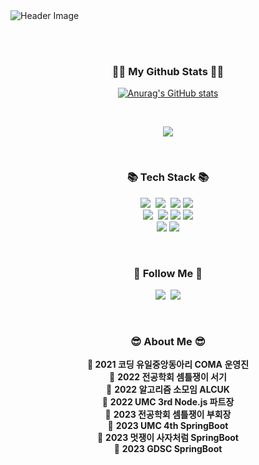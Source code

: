 <!--
**rossssa/rossssa** is a ✨ _special_ ✨ repository because its `README.md` (this file) appears on your GitHub profile.

Here are some ideas to get you started:

- 🔭 I’m currently working on ...
- 🌱 I’m currently learning ...
- 👯 I’m looking to collaborate on ...
- 🤔 I’m looking for help with ...
- 💬 Ask me about ...
- 📫 How to reach me: ...
- 😄 Pronouns: ...
- ⚡ Fun fact: ...
-->


  <img src="https://capsule-render.vercel.app/api?type=slice&color=gradient&height=160&section=header&text=Hi!%20I'm%20Davin!&fontAlign=50&fontAlignY=70&fontSize=90&fontColor=000000" alt="Header Image">

<br><br>
<h3 align="center">👩‍💻 My Github Stats 👩‍💻</h3>
<div align="center">

[![Anurag's GitHub stats](https://github-readme-stats.vercel.app/api?username=rossssa&hide_title=true&show_icons=true&include_all_commits=true&disable_animations=true&theme=vue)](https://github.com/anuraghazra/github-readme-stats)
</div>
<br>
<p align="center">
<a href="https://hits.seeyoufarm.com"><img src="https://hits.seeyoufarm.com/api/count/incr/badge.svg?url=https%3A%2F%2Fgithub.com%2Fhyeinisfree&count_bg=%2341B883&title_bg=%23CDC2C2&icon=github.svg&icon_color=%23E7E7E7&title=hits&edge_flat=false"/></a>
</p>
<br>
<h3 align="center">📚 Tech Stack 📚</h3>
<p align="center">
  <img src="https://img.shields.io/badge/Java-007396?style=flat-square&logo=Java&logoColor=white"/></a>&nbsp
  <img src="https://img.shields.io/badge/SpringBoot-6DB33F?style=flat-square&logo=Springboot&logoColor=white"/></a>&nbsp

<img src="https://img.shields.io/badge/JSON Web Tokens-000000?style=flat-square&logo=JSON Web Tokens&logoColor=white"/>
  <img src="https://img.shields.io/badge/C++-00599C?style=flat-square&logo=C%2B%2B&logoColor=white"/></a>&nbsp 
  <br>
  <img src="https://img.shields.io/badge/Mysql-E6B91E?style=flat-square&logo=MySql&logoColor=white"/></a>&nbsp 

<img src="https://img.shields.io/badge/Linux-FCC624?style=flat-square&logo=Linux&logoColor=white"/>
<img src="https://img.shields.io/badge/Amazon AWS-FF9900?style=flat-square&logo=Amazon AWS&logoColor=white"/>
<img src="https://img.shields.io/badge/Amazon EC2-FF9900?style=flat-square&logo=Amazon EC2&logoColor=white"/>
<br>
<img src="https://img.shields.io/badge/Amazon RDS-527FFF?style=flat-square&logo=Amazon RDS&logoColor=white"/>
<img src="https://img.shields.io/badge/Amazon S3-569A31?style=flat-square&logo=Amazon S3&logoColor=white"/>
</p>
<br>

<h3 align="center">🌈 Follow Me 🌈</h3>
<p align="center">
  <a href="https://www.instagram.com/im_vi_nnn/"><img src="https://img.shields.io/badge/Instagram-E4405F?style=flat-square&logo=Instagram&logoColor=white&link=https://www.instagram.com/im_vi_nnn/"/></a>&nbsp
  <a href="mailto:dlekqls62045@gmail.com"><img src="https://img.shields.io/badge/Gmail-d14836?style=flat-square&logo=Gmail&logoColor=white&link=dlekqls62045@gmail.com"/></a>
</p>
<br>


<h3 align="center"> 😎 About Me 😎</h3>

  <p align="center">
  <strong>👤 2021 코딩 유일중앙동아리 COMA 운영진</strong><br>
  👤 <strong>2022 전공학회 셈틀쟁이 서기</strong><br>
  👤 <strong>2022 알고리즘 소모임 ALCUK</strong><br>
  👤 <strong>2022 UMC 3rd Node.js 파트장</strong><br>
  👤 <strong>2023 전공학회 셈틀쟁이 부회장</strong><br>
  👤 <strong>2023 UMC 4th SpringBoot</strong><br>
  👤 <strong>2023 멋쟁이 사자처럼 SpringBoot</strong><br>
  👤 <strong>2023 GDSC SpringBoot</strong>
</p>
